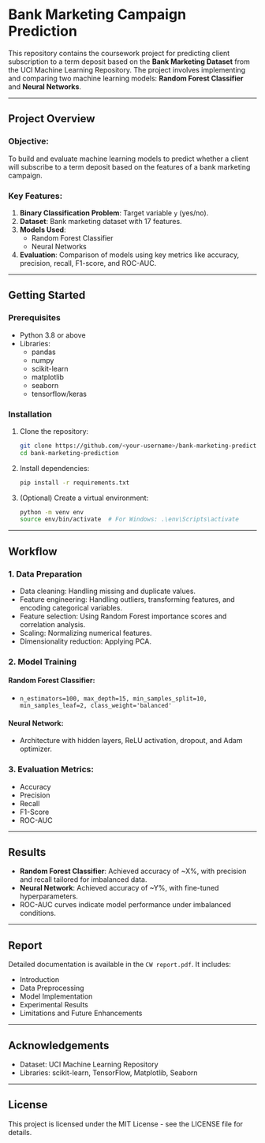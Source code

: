 # Bank Marketing Campaign Prediction

This repository contains the coursework project for predicting client subscription to a term deposit based on the **Bank Marketing Dataset** from the UCI Machine Learning Repository. The project involves implementing and comparing two machine learning models: **Random Forest Classifier** and **Neural Networks**.

---

## Project Overview

### Objective:
To build and evaluate machine learning models to predict whether a client will subscribe to a term deposit based on the features of a bank marketing campaign.

### Key Features:
1. **Binary Classification Problem**: Target variable `y` (yes/no).
2. **Dataset**: Bank marketing dataset with 17 features.
3. **Models Used**: 
   - Random Forest Classifier
   - Neural Networks
4. **Evaluation**: Comparison of models using key metrics like accuracy, precision, recall, F1-score, and ROC-AUC.

---

## Getting Started

### Prerequisites
- Python 3.8 or above
- Libraries: 
  - pandas
  - numpy
  - scikit-learn
  - matplotlib
  - seaborn
  - tensorflow/keras

### Installation
1. Clone the repository:
   ```bash
   git clone https://github.com/<your-username>/bank-marketing-prediction.git
   cd bank-marketing-prediction
   ```
2. Install dependencies:
   ```bash
   pip install -r requirements.txt
   ```

3. (Optional) Create a virtual environment:
   ```bash
   python -m venv env
   source env/bin/activate  # For Windows: .\env\Scripts\activate
   ```

---

## Workflow

### 1. Data Preparation
- Data cleaning: Handling missing and duplicate values.
- Feature engineering: Handling outliers, transforming features, and encoding categorical variables.
- Feature selection: Using Random Forest importance scores and correlation analysis.
- Scaling: Normalizing numerical features.
- Dimensionality reduction: Applying PCA.

### 2. Model Training
#### Random Forest Classifier:
- `n_estimators=100, max_depth=15, min_samples_split=10, min_samples_leaf=2, class_weight='balanced'`

#### Neural Network:
- Architecture with hidden layers, ReLU activation, dropout, and Adam optimizer.

### 3. Evaluation Metrics:
- Accuracy
- Precision
- Recall
- F1-Score
- ROC-AUC

---

## Results
- **Random Forest Classifier**: Achieved accuracy of ~X%, with precision and recall tailored for imbalanced data.
- **Neural Network**: Achieved accuracy of ~Y%, with fine-tuned hyperparameters.
- ROC-AUC curves indicate model performance under imbalanced conditions.

---

## Report
Detailed documentation is available in the `CW report.pdf`. It includes:
- Introduction
- Data Preprocessing
- Model Implementation
- Experimental Results
- Limitations and Future Enhancements

---

## Acknowledgements
- Dataset: UCI Machine Learning Repository
- Libraries: scikit-learn, TensorFlow, Matplotlib, Seaborn

---

## License
This project is licensed under the MIT License - see the LICENSE file for details.
